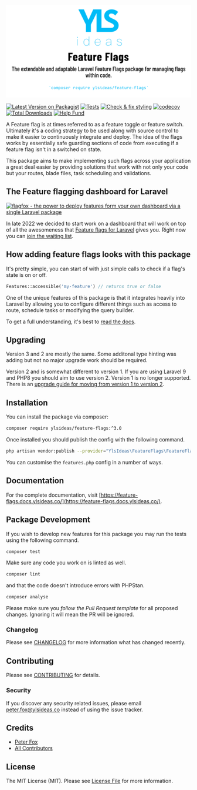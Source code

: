 ![Feature Flags - The extendable and adaptable Laravel Feature Flags package for managing flags within code](banner.png "Feature Flags")

[![Latest Version on Packagist](https://img.shields.io/packagist/v/ylsideas/feature-flags.svg?style=flat-square)](https://packagist.org/packages/ylsideas/feature-flags)
[![Tests](https://github.com/ylsideas/feature-flags/actions/workflows/run-tests.yml/badge.svg)](https://github.com/ylsideas/feature-flags/actions/workflows/run-tests.yml)
[![Check & fix styling](https://github.com/ylsideas/feature-flags/actions/workflows/pint.yml/badge.svg)](https://github.com/ylsideas/feature-flags/actions/workflows/pint.yml)
[![codecov](https://codecov.io/github/ylsideas/feature-flags/branch/main/graph/badge.svg)](https://codecov.io/github/ylsideas/feature-flags)
[![Total Downloads](https://img.shields.io/packagist/dt/ylsideas/feature-flags.svg?style=flat-square)](https://packagist.org/packages/ylsideas/feature-flags)
[![Help Fund](https://img.shields.io/github/sponsors/peterfox?style=flat-square)](https://github.com/sponsors/peterfox)

A Feature flag is at times referred to as a feature toggle or feature switch. Ultimately it's a coding strategy 
to be used along with source control to make it easier to continuously integrate and deploy. The idea of 
the flags works by essentially safe guarding sections of code from executing if a feature flag isn't in a switched 
on state.

This package aims to make implementing such flags across your application a great deal easier by providing solutions
that work with not only your code but your routes, blade files, task scheduling and validations.

## The Feature flagging dashboard for Laravel

[![flagfox - the power to deploy features form your own dashboard via a single Laravel package](https://www.flagfox.dev/img/github-readme-image.png "Flagfox")](https://www.flagfox.dev/?utm_campaign=waitlist&utm_source=github&utm_content=featureflags)

In late 2022 we decided to start work on a dashboard that will work on top of all the awesomeness that [Feature flags 
for Laravel](https://github.com/ylsideas/feature-flags) gives you. Right now you can 
[join the waiting list](https://www.flagfox.dev/?utm_campaign=waitlist&utm_source=github&utm_content=featureflags#waitlist).

## How adding feature flags looks with this package

It's pretty simple, you can start of with just simple calls to check if a flag's state is on or off.

```php
Features::accessible('my-feature') // returns true or false
```

One of the unique features of this package is that it integrates heavily into Laravel by allowing you to 
configure different things such as access to route, schedule tasks or modifying the query builder.

To get a full understanding, it's best to [read the docs](https://feature-flags.docs.ylsideas.co/).

## Upgrading

Version 3 and 2 are mostly the same. Some additonal type hinting was adding but not no major
upgrade work should be required.

Version 2 and is somewhat different to version 1. If you are using Laravel 9 and PHP8
you should aim to use version 2. Version 1 is no longer supported. There is an [upgrade guide for moving
from version 1 to version 2](UPGRADE.md).

## Installation

You can install the package via composer:

```bash
composer require ylsideas/feature-flags:^3.0
```

Once installed you should publish the config with the following command.

```bash
php artisan vendor:publish --provider="YlsIdeas\FeatureFlags\FeatureFlagsServiceProvider" --tag=config
```

You can customise the `features.php` config in a number of ways.

## Documentation

For the complete documentation, visit [https://feature-flags.docs.ylsideas.co/](https://feature-flags.docs.ylsideas.co/).

## Package Development

If you wish to develop new features for this package you may run the tests using the following command.

``` bash
composer test
```

Make sure any code you work on is linted as well.

```bash
composer lint
```

and that the code doesn't introduce errors with PHPStan.

```bash
composer analyse
```

Please make sure you *follow the Pull Request template* for all proposed changes. Ignoring it
will mean the PR will be ignored.

### Changelog

Please see [CHANGELOG](CHANGELOG.md) for more information what has changed recently.

## Contributing

Please see [CONTRIBUTING](CONTRIBUTING.md) for details.

### Security

If you discover any security related issues, please email peter.fox@ylsideas.co instead of using the issue tracker.

## Credits

- [Peter Fox](https://github.com/ylsideas)
- [All Contributors](../../contributors)

## License

The MIT License (MIT). Please see [License File](LICENSE.md) for more information.
